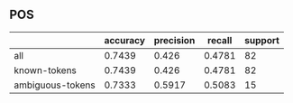 
## POS

|                  | accuracy | precision | recall | support |
|------------------|----------|-----------|--------|---------|
| all              | 0.7439   | 0.426     | 0.4781 | 82      |
| known-tokens     | 0.7439   | 0.426     | 0.4781 | 82      |
| ambiguous-tokens | 0.7333   | 0.5917    | 0.5083 | 15      |

